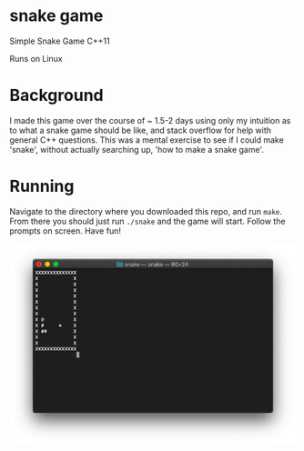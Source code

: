 # snake game
Simple Snake Game C++11

Runs on Linux

# Background
I made this game over the course of ~ 1.5-2 days using only my intuition as to what a snake game should be like, and stack overflow for help with general C++ questions.  This was a mental exercise to see if I could make 'snake', without actually searching up, 'how to make a snake game'.

# Running
Navigate to the directory where you downloaded this repo, and run `make`.  From there you should just run `./snake` and the game will start.  Follow the prompts on screen.  Have fun!

![Screenshot](screenshot.png)
